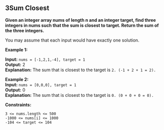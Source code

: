 ## 3Sum Closest

**Given an integer array nums of length n and an integer target, find three integers in nums such that the sum is closest to target.
Return the sum of the three integers.**

You may assume that each input would have exactly one solution.

**Example 1:**  

**Input:** ``nums = [-1,2,1,-4], target = 1``  
**Output:** 2  
**Explanation:** The sum that is closest to the target is ``2. (-1 + 2 + 1 = 2).``  

**Example 2:**  
**Input:** ``nums = [0,0,0], target = 1``  
**Output:** 0  
**Explanation:** The sum that is closest to the target is ``0. (0 + 0 + 0 = 0).``  
 

**Constraints:**
```
3 <= nums.length <= 500
-1000 <= nums[i] <= 1000
-104 <= target <= 104
```
